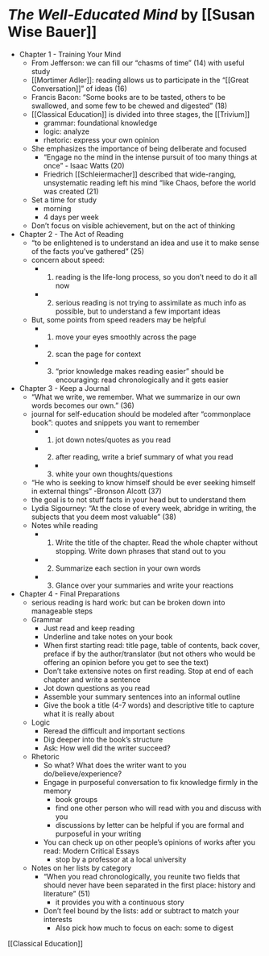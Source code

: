 
# *The Well-Educated Mind* by [[Susan Wise Bauer]]

* Chapter 1 - Training Your Mind
    * From Jefferson: we can fill our “chasms of time” (14) with useful study
    * [[Mortimer Adler]]: reading allows us to participate in the “[[Great Conversation]]” of ideas (16)
    * Francis Bacon: “Some books are to be tasted, others to be swallowed, and some few to be chewed and digested” (18)
    * [[Classical Education]] is divided into three stages, the [[Trivium]]
        * grammar: foundational knowledge
        * logic: analyze
        * rhetoric: express your own opinion
    * She emphasizes the importance of being deliberate and focused
        * “Engage no the mind in the intense pursuit of too many things at once” - Isaac Watts (20)
        * Friedrich [[Schleiermacher]] described that wide-ranging, unsystematic reading left his mind “like Chaos, before the world was created (21)
    * Set a time for study
        * morning
        * 4 days per week
    * Don’t focus on visible achievement, but on the act of thinking
* Chapter 2 - The Act of Reading
    * “to be enlightened is to understand an idea and use it to make sense of the facts you’ve gathered” (25)
    * concern about speed:
        * 1. reading is the life-long process, so you don’t need to do it all now
        * 2. serious reading is not trying to assimilate as much info as possible, but to understand a few important ideas
    * But, some points from speed readers may be helpful
        * 1. move your eyes smoothly across the page
        * 2. scan the page for context
        * 3. “prior knowledge makes reading easier” should be encouraging: read chronologically and it gets easier
* Chapter 3 - Keep a Journal
    * “What we write, we remember. What we summarize in our own words becomes our own.” (36)
    * journal for self-education should be modeled after “commonplace book”: quotes and snippets you want to remember
        * 1. jot down notes/quotes as you read
        * 2. after reading, write a brief summary of what you read
        * 3. white your own thoughts/questions
    * “He who is seeking to know himself should be ever seeking himself in external things” -Bronson Alcott (37)
    * the goal is to not stuff facts in your head but to understand them
    * Lydia Sigourney: “At the close of every week, abridge in writing, the subjects that you deem most valuable” (38)
    * Notes while reading
        * 1. Write the title of the chapter. Read the whole chapter without stopping. Write down phrases that stand out to you
        * 2. Summarize each section in your own words
        * 3. Glance over your summaries and write your reactions
* Chapter 4 - Final Preparations
    * serious reading is hard work: but can be broken down into manageable steps
    * Grammar
        * Just read and keep reading
        * Underline and take notes on your book
        * When first starting read: title page, table of contents, back cover, preface if by the author/translator (but not others who would be offering an opinion before you get to see the text)
        * Don’t take extensive notes on first reading. Stop at end of each chapter and write a sentence
        * Jot down questions as you read
        * Assemble your summary sentences into an informal outline
        * Give the book a title (4-7 words) and descriptive title to capture what it is really about
    * Logic
        * Reread the difficult and important sections
        * Dig deeper into the book’s structure
        * Ask: How well did the writer succeed?
    * Rhetoric
        * So what? What does the writer want to you do/believe/experience?
        * Engage in purposeful conversation to fix knowledge firmly in the memory
            * book groups
            * find one other person who will read with you and discuss with you
            * discussions by letter can be helpful if you are formal and purposeful in your writing
        * You can check up on other people’s opinions of works after you read: Modern Critical Essays
            * stop by a professor at a local university
    * Notes on her lists by category
        * “When you read chronologically, you reunite two fields that should never have been separated in the first place: history and literature” (51)
            * it provides you with a continuous story
        * Don’t feel bound by the lists: add or subtract to match your interests
            * Also pick how much to focus on each: some to digest

[[Classical Education]]